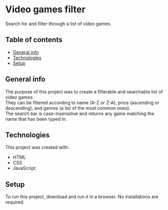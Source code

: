 # Video games filter

Search for and filter through a list of video games.

## Table of contents
* [General info](#general-info)
* [Technologies](#technologies)
* [Setup](#setup)

## General info

The purpose of this project was to create a filterable and searchable list of video games.  
They can be filtered according to name (A-Z or Z-A), price (ascending or descending), and genres (a list of the most common ones).  
The search bar is case-insensitive and returns any game matching the name that has been typed in.

## Technologies

This project was created with:

* HTML
* CSS
* JavaScript

## Setup

To run this project, download and run it in a browser. No installations are required.
